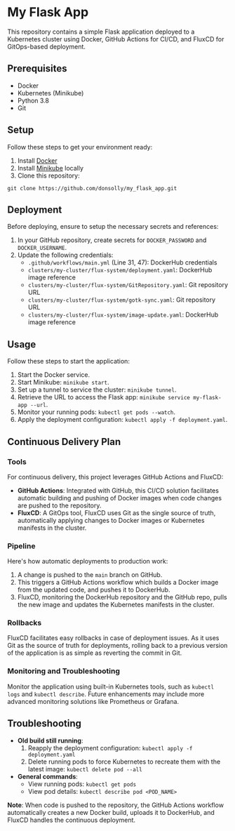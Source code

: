 # My Flask App

This repository contains a simple Flask application deployed to a Kubernetes cluster using Docker, GitHub Actions for CI/CD, and FluxCD for GitOps-based deployment.

## Prerequisites

- Docker
- Kubernetes (Minikube)
- Python 3.8
- Git

## Setup

Follow these steps to get your environment ready:

1. Install [Docker](https://docs.docker.com/get-docker/)
2. Install [Minikube](https://minikube.sigs.k8s.io/docs/start/) locally
3. Clone this repository: 
```
git clone https://github.com/donsolly/my_flask_app.git
```

## Deployment

Before deploying, ensure to setup the necessary secrets and references:

1. In your GitHub repository, create secrets for `DOCKER_PASSWORD` and `DOCKER_USERNAME`.
2. Update the following credentials:
    - `.github/workflows/main.yml` (Line 31, 47): DockerHub credentials
    - `clusters/my-cluster/flux-system/deployment.yaml`: DockerHub image reference
    - `clusters/my-cluster/flux-system/GitRepository.yaml`: Git repository URL
    - `clusters/my-cluster/flux-system/gotk-sync.yaml`: Git repository URL
    - `clusters/my-cluster/flux-system/image-update.yaml`: DockerHub image reference

## Usage

Follow these steps to start the application:

1. Start the Docker service.
2. Start Minikube: `minikube start`.
3. Set up a tunnel to service the cluster: `minikube tunnel`.
4. Retrieve the URL to access the Flask app: `minikube service my-flask-app --url`.
5. Monitor your running pods: `kubectl get pods --watch`.
6. Apply the deployment configuration: `kubectl apply -f deployment.yaml`.

## Continuous Delivery Plan

### Tools

For continuous delivery, this project leverages GitHub Actions and FluxCD:

- **GitHub Actions**: Integrated with GitHub, this CI/CD solution facilitates automatic building and pushing of Docker images when code changes are pushed to the repository.
- **FluxCD**: A GitOps tool, FluxCD uses Git as the single source of truth, automatically applying changes to Docker images or Kubernetes manifests in the cluster.

### Pipeline

Here's how automatic deployments to production work:

1. A change is pushed to the `main` branch on GitHub.
2. This triggers a GitHub Actions workflow which builds a Docker image from the updated code, and pushes it to DockerHub.
3. FluxCD, monitoring the DockerHub repository and the GitHub repo, pulls the new image and updates the Kubernetes manifests in the cluster.

### Rollbacks

FluxCD facilitates easy rollbacks in case of deployment issues. As it uses Git as the source of truth for deployments, rolling back to a previous version of the application is as simple as reverting the commit in Git.

### Monitoring and Troubleshooting

Monitor the application using built-in Kubernetes tools, such as `kubectl logs` and `kubectl describe`. Future enhancements may include more advanced monitoring solutions like Prometheus or Grafana.

## Troubleshooting

- **Old build still running**:
    1. Reapply the deployment configuration: `kubectl apply -f deployment.yaml `
    2. Delete running pods to force Kubernetes to recreate them with the latest image: `kubectl delete pod --all`   
- **General commands**:
    - View running pods: `kubectl get pods`
    - View pod details: `kubectl describe pod <POD_NAME>`

**Note**: When code is pushed to the repository, the GitHub Actions workflow automatically creates a new Docker build, uploads it to DockerHub, and FluxCD handles the continuous deployment.